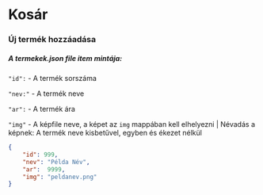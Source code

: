 # Kosár

### Új termék hozzáadása

##### A termekek.json file item mintája:

`"id":` - A termék sorszáma

`"nev:"` - A termék neve

`"ar":` - A termék ára

`"img"` - A képfile neve, a képet az `img` mappában kell elhelyezni | Névadás a képnek: A termék neve kisbetűvel, egyben és ékezet nélkül

```json
{
	"id": 999,
	"nev": "Példa Név",
	"ar":  9999,
	"img": "peldanev.png"
}
```
